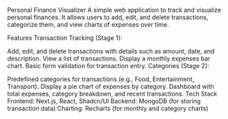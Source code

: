 Personal Finance Visualizer
A simple web application to track and visualize personal finances. It allows users to add, edit, and delete transactions, categorize them, and view charts of expenses over time.

Features
Transaction Tracking (Stage 1):

Add, edit, and delete transactions with details such as amount, date, and description.
View a list of transactions.
Display a monthly expenses bar chart.
Basic form validation for transaction entry.
Categories (Stage 2):

Predefined categories for transactions (e.g., Food, Entertainment, Transport).
Display a pie chart of expenses by category.
Dashboard with total expenses, category breakdown, and recent transactions.
Tech Stack
Frontend: Next.js, React, Shadcn/UI
Backend: MongoDB (for storing transaction data)
Charting: Recharts (for monthly and category charts)
